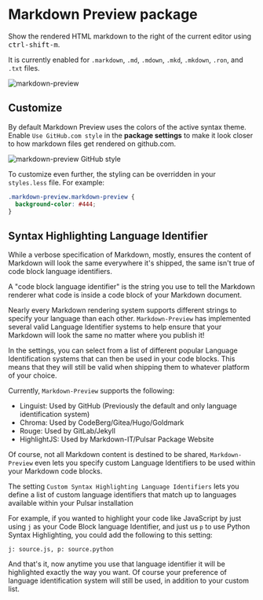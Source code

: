# Markdown Preview package

Show the rendered HTML markdown to the right of the current editor using <kbd>ctrl-shift-m</kbd>.

It is currently enabled for `.markdown`, `.md`, `.mdown`, `.mkd`, `.mkdown`, `.ron`, and `.txt` files.

![markdown-preview](https://cloud.githubusercontent.com/assets/378023/10013086/24cad23e-6149-11e5-90e6-663009210218.png)

## Customize

By default Markdown Preview uses the colors of the active syntax theme. Enable `Use GitHub.com style` in the __package settings__ to make it look closer to how markdown files get rendered on github.com.

![markdown-preview GitHub style](https://cloud.githubusercontent.com/assets/378023/10013087/24ccc7ec-6149-11e5-97ea-53a842a715ea.png)

To customize even further, the styling can be overridden in your `styles.less` file. For example:

```css
.markdown-preview.markdown-preview {
  background-color: #444;
}
```

## Syntax Highlighting Language Identifier

While a verbose specification of Markdown, mostly, ensures the content of Markdown will look the same everywhere it's shipped, the same isn't true of code block language identifiers.

A "code block language identifier" is the string you use to tell the Markdown renderer what code is inside a code block of your Markdown document.

Nearly every Markdown rendering system supports different strings to specify your language than each other. `Markdown-Preview` has implemented several valid Language Identifier systems to help ensure that your Markdown will look the same no matter where you publish it!

In the settings, you can select from a list of different popular Language Identification systems that can then be used in your code blocks. This means that they will still be valid when shipping them to whatever platform of your choice.

Currently, `Markdown-Preview` supports the following:

  * Linguist: Used by GitHub (Previously the default and only language identification system)
  * Chroma: Used by CodeBerg/Gitea/Hugo/Goldmark
  * Rouge: Used by GitLab/Jekyll
  * HighlightJS: Used by Markdown-IT/Pulsar Package Website


Of course, not all Markdown content is destined to be shared, `Markdown-Preview` even lets you specify custom Language Identifiers to be used within your Markdown code blocks.

The setting `Custom Syntax Highlighting Language Identifiers` lets you define a list of custom language identifiers that match up to languages available within your Pulsar installation

For example, if you wanted to highlight your code like JavaScript by just using `j` as your Code Block language Identifier, and just us `p` to use Python Syntax Highlighting, you could add the following to this setting:

```
j: source.js, p: source.python
```

And that's it, now anytime you use that language identifier it will be highlighted exactly the way you want. Of course your preference of language identification system will still be used, in addition to your custom list.
